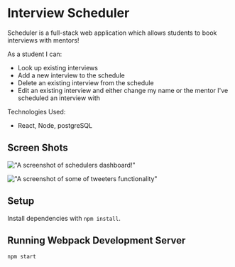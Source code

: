 # Interview Scheduler

Scheduler is a full-stack web application which allows students to book interviews with mentors!

As a student I can:
- Look up existing interviews
- Add a new interview to the schedule
- Delete an existing interview from the schedule
- Edit an existing interview and either change my name or the mentor I've scheduled an interview with

Technologies Used:
- React, Node, postgreSQL
## Screen Shots

!["A screenshot of schedulers dashboard!"](https://user-images.githubusercontent.com/78564008/153443296-1b5ae2eb-22a6-4a39-b83c-43a8519fc969.png)

!["A screenshot of some of tweeters functionality"](https://user-images.githubusercontent.com/78564008/153443662-7e85cc34-8db0-46a8-b0a3-dacc3fdd55a5.png)

## Setup

Install dependencies with `npm install`.

## Running Webpack Development Server

```sh
npm start
```
